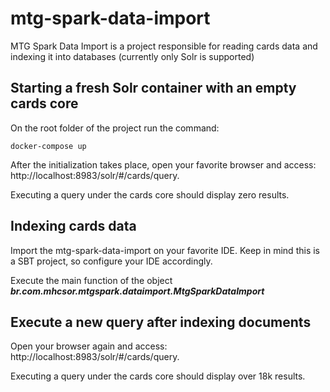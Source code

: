 # mtg-spark-data-import
MTG Spark Data Import is a project responsible for reading cards data and indexing it into databases (currently only Solr is supported)

## Starting a fresh Solr container with an empty cards core
On the root folder of the project run the command:
```
docker-compose up
```

After the initialization takes place, open your favorite browser and access:
http://localhost:8983/solr/#/cards/query.

Executing a query under the cards core should display zero results.

## Indexing cards data
Import the mtg-spark-data-import on your favorite IDE. Keep in mind this is a SBT project, so configure your IDE accordingly.

Execute the main function of the object ***br.com.mhcsor.mtgspark.dataimport.MtgSparkDataImport***

## Execute a new query after indexing documents
Open your browser again and access:
http://localhost:8983/solr/#/cards/query.

Executing a query under the cards core should display over 18k results.

